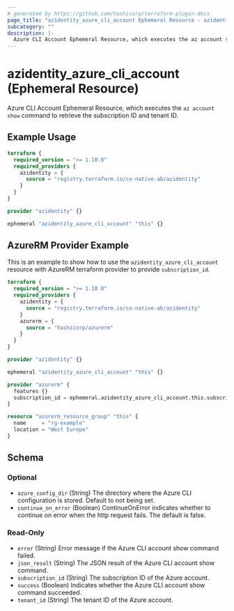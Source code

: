 ```yaml
---
# generated by https://github.com/hashicorp/terraform-plugin-docs
page_title: "azidentity_azure_cli_account Ephemeral Resource - azidentity"
subcategory: ""
description: |-
  Azure CLI Account Ephemeral Resource, which executes the az account show command to retrieve the subscription ID and tenant ID.
---
```


# azidentity_azure_cli_account (Ephemeral Resource)

Azure CLI Account Ephemeral Resource, which executes the `az account show` command to retrieve the subscription ID and tenant ID.


## Example Usage

```terraform
terraform {
  required_version = ">= 1.10.0"
  required_providers {
    azidentity = {
      source = "registry.terraform.io/co-native-ab/azidentity"
    }
  }
}

provider "azidentity" {}

ephemeral "azidentity_azure_cli_account" "this" {}
```


## AzureRM Provider Example

This is an example to show how to use the `azidentity_azure_cli_account` resource with AzureRM terraform provider to provide `subscription_id`.

```terraform
terraform {
  required_version = ">= 1.10.0"
  required_providers {
    azidentity = {
      source = "registry.terraform.io/co-native-ab/azidentity"
    }
    azurerm = {
      source = "hashicorp/azurerm"
    }
  }
}

provider "azidentity" {}

ephemeral "azidentity_azure_cli_account" "this" {}

provider "azurerm" {
  features {}
  subscription_id = ephemeral.azidentity_azure_cli_account.this.subscription_id
}

resource "azurerm_resource_group" "this" {
  name     = "rg-example"
  location = "West Europe"
}
```

<!-- schema generated by tfplugindocs -->
## Schema

### Optional

- `azure_config_dir` (String) The directory where the Azure CLI configuration is stored. Default to not being set.
- `continue_on_error` (Boolean) ContinueOnError indicates whether to continue on error when the http request fails. The default is false.

### Read-Only

- `error` (String) Error message if the Azure CLI account show command failed.
- `json_result` (String) The JSON result of the Azure CLI account show command.
- `subscription_id` (String) The subscription ID of the Azure account.
- `success` (Boolean) Indicates whether the Azure CLI account show command succeeded.
- `tenant_id` (String) The tenant ID of the Azure account.